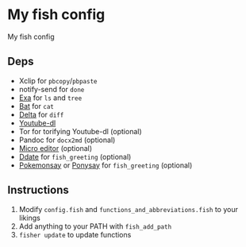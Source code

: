 # My fish config
My fish config

## Deps
- Xclip for `pbcopy`/`pbpaste`
- notify-send for `done`
- [Exa](https://the.exa.website/) for `ls` and `tree`
- [Bat](https://github.com/sharkdp/bat) for `cat`
- [Delta](https://github.com/dandavison/delta) for `diff`
- [Youtube-dl](https://youtube-dl.org/)
- Tor for torifying Youtube-dl (optional)
- Pandoc for `docx2md` (optional)
- [Micro editor](https://micro-editor.github.io/) (optional)
- [Ddate](https://en.wikipedia.org/wiki/Discordian_calendar) for `fish_greeting` (optional)
- [Pokemonsay](https://github.com/HRKings/pokemonsay-newgenerations.git) or [Ponysay](https://erkin.party/ponysay/) for `fish_greeting` (optional)

## Instructions
1. Modify `config.fish` and `functions_and_abbreviations.fish` to your likings
2. Add anything to your PATH with `fish_add_path`
3. `fisher update` to update functions

